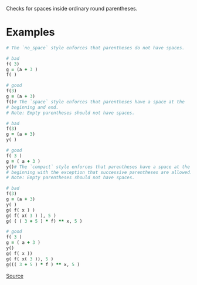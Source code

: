 
Checks for spaces inside ordinary round parentheses.

# Examples

```ruby
# The `no_space` style enforces that parentheses do not have spaces.

# bad
f( 3)
g = (a + 3 )
f( )

# good
f(3)
g = (a + 3)
f()# The `space` style enforces that parentheses have a space at the
# beginning and end.
# Note: Empty parentheses should not have spaces.

# bad
f(3)
g = (a + 3)
y( )

# good
f( 3 )
g = ( a + 3 )
y()# The `compact` style enforces that parentheses have a space at the
# beginning with the exception that successive parentheses are allowed.
# Note: Empty parentheses should not have spaces.

# bad
f(3)
g = (a + 3)
y( )
g( f( x ) )
g( f( x( 3 ) ), 5 )
g( ( ( 3 + 5 ) * f) ** x, 5 )

# good
f( 3 )
g = ( a + 3 )
y()
g( f( x ))
g( f( x( 3 )), 5 )
g((( 3 + 5 ) * f ) ** x, 5 )
```

[Source](http://www.rubydoc.info/gems/rubocop/RuboCop/Cop/Layout/SpaceInsideParens)